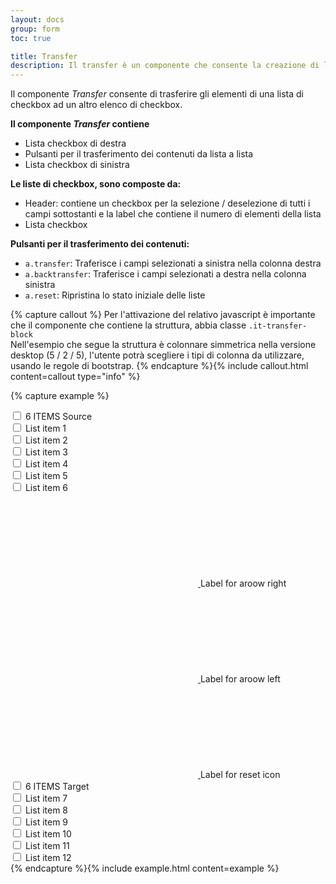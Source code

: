 ```yaml
---
layout: docs
group: form
toc: true

title: Transfer
description: Il transfer è un componente che consente la creazione di liste di checkbox.
---
```


Il componente _Transfer_ consente di trasferire gli elementi di una lista di checkbox ad un altro elenco di checkbox.

**Il componente _Transfer_ contiene**

- Lista checkbox di destra
- Pulsanti per il trasferimento dei contenuti da lista a lista
- Lista checkbox di sinistra

**Le liste di checkbox, sono composte da:**

- Header: contiene un checkbox per la selezione / deselezione di tutti i campi sottostanti e la label che contiene il numero di elementi della lista
- Lista checkbox

**Pulsanti per il trasferimento dei contenuti:**

- `a.transfer`: Traferisce i campi selezionati a sinistra nella colonna destra
- `a.backtransfer`: Traferisce i campi selezionati a destra nella colonna sinistra
- `a.reset`: Ripristina lo stato iniziale delle liste

{% capture callout %}
Per l'attivazione del relativo javascript è importante che il componente che contiene la struttura, abbia classe `.it-transfer-block`  
Nell'esempio che segue la struttura è colonnare simmetrica nella versione desktop (5 / 2 / 5), l'utente potrà scegliere i tipi di colonna da utilizzare, usando le regole di bootstrap.
{% endcapture %}{% include callout.html content=callout type="info" %}

{% capture example %}

<div class="it-transfer-block">
  <div class="row">
    <div class="col-xs-12 col-md-5">
      <div class="it-transfer-wrapper source">
        <div class="transfer-header">
          <div class="form-check" aria-describedby="">
            <input type="checkbox" id="checkbox1">
            <label for="checkbox1">
              <span>
                <span class="num">
                  6
                </span>
                <span> ITEMS</span>
              </span>
              <span class="descr">Source</span>
            </label>
          </div>
        </div>
        <div class="transfer-scroll">
          <div class="transfer-group">
            <div class="form-check" aria-describedby="">
              <input type="checkbox" id="checkbox2">
              <label for="checkbox2">
                <span>
                  <span>List item 1</span>
                </span>
              </label>
            </div>
            <div class="form-check" aria-describedby="">
              <input type="checkbox" id="checkbox3">
              <label for="checkbox3">
                <span>
                  <span>List item 2</span>
                </span>
              </label>
            </div>
            <div class="form-check" aria-describedby="">
              <input type="checkbox" id="checkbox4">
              <label for="checkbox4">
                <span>
                  <span>List item 3</span>
                </span>
              </label>
            </div>
            <div class="form-check" aria-describedby="">
              <input type="checkbox" id="checkbox5">
              <label for="checkbox5">
                <span>
                  <span>List item 4</span>
                </span>
              </label>
            </div>
            <div class="form-check" aria-describedby="">
              <input type="checkbox" id="checkbox6">
              <label for="checkbox6">
                <span>
                  <span>List item 5</span>
                </span>
              </label>
            </div>
            <div class="form-check" aria-describedby="">
              <input type="checkbox" id="checkbox7">
              <label for="checkbox7">
                <span>
                  <span>List item 6</span>
                </span>
              </label>
            </div>
          </div>
        </div>
      </div>
    </div>
    <div class="col-xs-12 col-md-2">
      <!-- transfer buttons-->
      <div class="it-transfer-buttons">
        <a class="transfer" href="#" aria-label="Sposta avanti">
          <svg class="icon">
            <use href="{{ site.baseurl }}/dist/svg/sprite.svg#it-arrow-right"></use>
          </svg>
        </a>
        <span class="sr-only">Label for aroow right</span>
        <a class="backtransfer" href="#" aria-label="Sposta indietro">
          <svg class="icon">
            <use href="{{ site.baseurl }}/dist/svg/sprite.svg#it-arrow-left"></use>
          </svg>
        </a>
        <span class="sr-only">Label for aroow left</span>
        <a class="reset" href="#" aria-label="Reset">
          <svg class="icon">
            <use href="{{ site.baseurl }}/dist/svg/sprite.svg#it-code-circle"></use>
          </svg>
        </a>
        <span class="sr-only">Label for reset icon</span>
      </div>
    </div>
    <div class="col-xs-12 col-md-5">
      <div class="it-transfer-wrapper target">
        <div class="transfer-header">
          <div class="form-check" aria-describedby="">
            <input type="checkbox" id="checkbox1b">
            <label for="checkbox1b">
              <span>
                <span class="num">
                  6
                </span>
                <span> ITEMS</span>
              </span>
              <span class="descr">Target</span>
            </label>
          </div>
        </div>
        <div class="transfer-scroll">
          <div class="transfer-group">
            <div class="form-check" aria-describedby="">
              <input type="checkbox" id="checkbox2b">
              <label for="checkbox2b">
                <span>
                  <span>List item 7</span>
                </span>
              </label>
            </div>
            <div class="form-check" aria-describedby="">
              <input type="checkbox" id="checkbox3b">
              <label for="checkbox3b">
                <span>
                  <span>List item 8</span>
                </span>
              </label>
            </div>
            <div class="form-check" aria-describedby="">
              <input type="checkbox" id="checkbox4b">
              <label for="checkbox4b">
                <span>
                  <span>List item 9</span>
                </span>
              </label>
            </div>
            <div class="form-check" aria-describedby="">
              <input type="checkbox" id="checkbox5b">
              <label for="checkbox5b">
                <span>
                  <span>List item 10</span>
                </span>
              </label>
            </div>
            <div class="form-check" aria-describedby="">
              <input type="checkbox" id="checkbox6b">
              <label for="checkbox6b">
                <span>
                  <span>List item 11</span>
                </span>
              </label>
            </div>
            <div class="form-check" aria-describedby="">
              <input type="checkbox" id="checkbox7b">
              <label for="checkbox7b">
                <span>
                  <span>List item 12</span>
                </span>
              </label>
            </div>
          </div>
        </div>
      </div>
    </div>
  </div>
</div>
{% endcapture %}{% include example.html content=example %}
